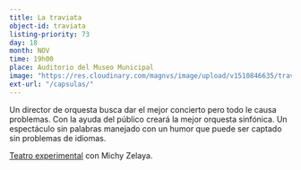 ```yaml
---
title: La traviata
object-id: traviata
listing-priority: 73
day: 18
month: NOV
time: 19h00
place: Auditorio del Museo Municipal
image: "https://res.cloudinary.com/magnvs/image/upload/v1510846635/travia_jzruhm.jpg"
ext-url: "/capsulas/"
---
```


Un director de orquesta busca dar el mejor concierto pero todo le causa problemas. Con la ayuda del público creará la mejor orquesta sinfónica. Un espectáculo sin palabras manejado
con un humor que puede ser captado sin problemas de idiomas.

<u>Teatro experimental</u> con Michy Zelaya.
